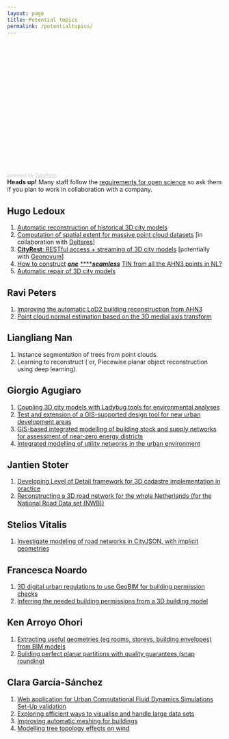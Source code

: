 ```yaml
---
layout: page
title: Potential topics
permalink: /potentialtopics/
---
```


<div class="columns is-mobile">
  <div class="column is-three-fifths is-offset-one-fifth">
    <div class="typeform-widget" data-url="https://francescanoardo.typeform.com/to/zSNKB3" style="width: 100%; height: 300px;"></div> <script> (function() { var qs,js,q,s,d=document, gi=d.getElementById, ce=d.createElement, gt=d.getElementsByTagName, id="typef_orm", b="https://embed.typeform.com/"; if(!gi.call(d,id)) { js=ce.call(d,"script"); js.id=id; js.src=b+"embed.js"; q=gt.call(d,"script")[0]; q.parentNode.insertBefore(js,q) } })() </script> <div style="font-family: Sans-Serif;font-size: 12px;color: #999;opacity: 0.5; padding-top: 5px;"> powered by <a href="https://admin.typeform.com/signup?utm_campaign=zSNKB3&utm_source=typeform.com-01D8JX62W8ZKQH5MX624AX7W7R-pro&utm_medium=typeform&utm_content=typeform-embedded-poweredbytypeform&utm_term=EN" style="color: #999" target="_blank">Typeform</a> </div>
  </div>
</div>


<div class="notification is-warning">
  <b>Heads up!</b> Many staff follow the <a href="https://3d.bk.tudelft.nl/courses/geo2020/openscience/">requirements for open science</a> so ask them if you plan to work in collaboration with a company.
</div>


## Hugo Ledoux
1. [Automatic reconstruction of historical 3D city models](https://3d.bk.tudelft.nl/education/msctopics/#automatic-reconstruction-of-historical-3d-city-models)
2. [Computation of spatial extent for massive point cloud datasets](https://3d.bk.tudelft.nl/education/msctopics/#computation-of-spatial-extent-for-massive-point-cloud-datasets) [in collaboration with [Deltares](https://www.deltares.nl/en/)]
3. [**CityRest**](https://3d.bk.tudelft.nl/education/msctopics/#cityrest-restful-access--streaming-of-3d-city-models)[: RESTful access + streaming of 3D city models](https://3d.bk.tudelft.nl/education/msctopics/#cityrest-restful-access--streaming-of-3d-city-models) [potentially with [Geonovum](https://www.geonovum.nl/)]
4. [How to construct](https://3d.bk.tudelft.nl/education/msctopics/#how-to-construct-one-seamless-tin-from-all-the-ahn3-points-in-nl) [***one***](https://3d.bk.tudelft.nl/education/msctopics/#how-to-construct-one-seamless-tin-from-all-the-ahn3-points-in-nl) [****](https://3d.bk.tudelft.nl/education/msctopics/#how-to-construct-one-seamless-tin-from-all-the-ahn3-points-in-nl)[***seamless***](https://3d.bk.tudelft.nl/education/msctopics/#how-to-construct-one-seamless-tin-from-all-the-ahn3-points-in-nl) [TIN from all the AHN3 points in NL?](https://3d.bk.tudelft.nl/education/msctopics/#how-to-construct-one-seamless-tin-from-all-the-ahn3-points-in-nl)
5. [Automatic repair of 3D city models](https://3d.bk.tudelft.nl/education/msctopics/#automatic-repair-of-3d-city-models)


## Ravi Peters
1. [Improving the automatic LoD2 building reconstruction from AHN3](https://3d.bk.tudelft.nl/education/msctopics/#improving-the-automatic-lod2-building-reconstruction-from-ahn3)
2. [Point cloud normal estimation based on the 3D medial axis transform](https://3d.bk.tudelft.nl/education/msctopics/#point-cloud-normal-estimation-based-on-the-3d-medial-axis-transform)


## Liangliang Nan
1. Instance segmentation of trees from point clouds.
2. Learning to reconstruct ( or, Piecewise planar object reconstruction using deep learning).


## Giorgio Agugiaro
1. [Coupling 3D city models with Ladybug tools for environmental analyses](https://3d.bk.tudelft.nl/education/msctopics/#coupling-3d-city-models-with-ladybug-tools-for-environmental-analyses)
2. [Test and extension of a GIS-supported design tool for new urban development areas](https://3d.bk.tudelft.nl/education/msctopics/#testing-and-extension-of-a-gis-supported-design-tool-for-new-urban-development-areas)
3. [GIS-based integrated modelling of building stock and supply networks for assessment of near-zero energy districts](https://3d.bk.tudelft.nl/education/msctopics/#gis-based-integrated-modelling-of-building-stock-and-supply-networks-for-assessment-of-near-zero-energy-districts)
4. [Integrated modelling of utility networks in the urban environment](https://3d.bk.tudelft.nl/education/msctopics/#integrated-modelling-of-utility-networks-in-the-urban-environment)


## Jantien Stoter
1. [Developing Level of Detail framework for 3D cadastre implementation in practice](https://www.fig.net/resources/proceedings/fig_proceedings/fig2020/papers/ts04e/TS04E_stoter_ho_et_al_10503_abs.pdf)
2. [Reconstructing a 3D road network for the whole Netherlands (for the National Road Data set (NWB))](https://nationaalwegenbestand.nl/nieuws/hoogte-informatie-toegevoegd-aan-nwb-voor-omgevingswet)


## Stelios Vitalis
1. [Investigate modeling of road networks in CityJSON, with implicit geometries](https://3d.bk.tudelft.nl/education/msctopics/#where-do-i-turn-investigate-modeling-of-road-networks-in-cityjson-with-implicit-geometries)


## Francesca Noardo
1. [3D digital urban regulations to use GeoBIM for building permission checks](https://3d.bk.tudelft.nl/education/msctopics/#3d-digital-urban-regulations-to-use-geobim-for-building-permission-checks)
2. [Inferring the needed building permissions from a 3D building model](https://3d.bk.tudelft.nl/education/msctopics/#inferring-the-needed-building-permission-from-a-3d-building-model)


## Ken Arroyo Ohori
1. [Extracting useful geometries (eg rooms, storeys, building envelopes) from BIM models](https://3d.bk.tudelft.nl/education/msctopics/#extracting-buildingstoreydwellingroom-shapes-from-a-bim-models)
2. [Building perfect planar partitions with quality guarantees (snap rounding)](https://3d.bk.tudelft.nl/education/msctopics/#snap-rounding-in-a-triangulation) 


## Clara García-Sánchez
1. [Web application for Urban Computational Fluid Dynamics Simulations Set-Up validation](https://3d.bk.tudelft.nl/education/msctopics/#web-application-for-urban-computational-fluid-dynamics-simulations-set-up-validation)
2. [Exploring efficient ways to visualise and handle large data sets](https://3d.bk.tudelft.nl/education/msctopics/#exploring-efficient-ways-to-visualize-and-handle-large-data-sets)
3. [Improving automatic meshing for buildings](https://3d.bk.tudelft.nl/education/msctopics/#improving-automatic-meshing-for-buildings)
4. [Modelling tree topology effects on wind](https://3d.bk.tudelft.nl/education/msctopics/#modelling-tree-topology-effects-on-wind)
[](https://3d.bk.tudelft.nl/education/msctopics/#modelling-tree-topology-effects-on-wind)

